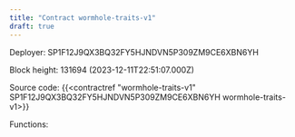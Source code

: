 ```yaml
---
title: "Contract wormhole-traits-v1"
draft: true
---
```

Deployer: SP1F12J9QX3BQ32FY5HJNDVN5P309ZM9CE6XBN6YH


 



Block height: 131694 (2023-12-11T22:51:07.000Z)

Source code: {{<contractref "wormhole-traits-v1" SP1F12J9QX3BQ32FY5HJNDVN5P309ZM9CE6XBN6YH wormhole-traits-v1>}}

Functions:



